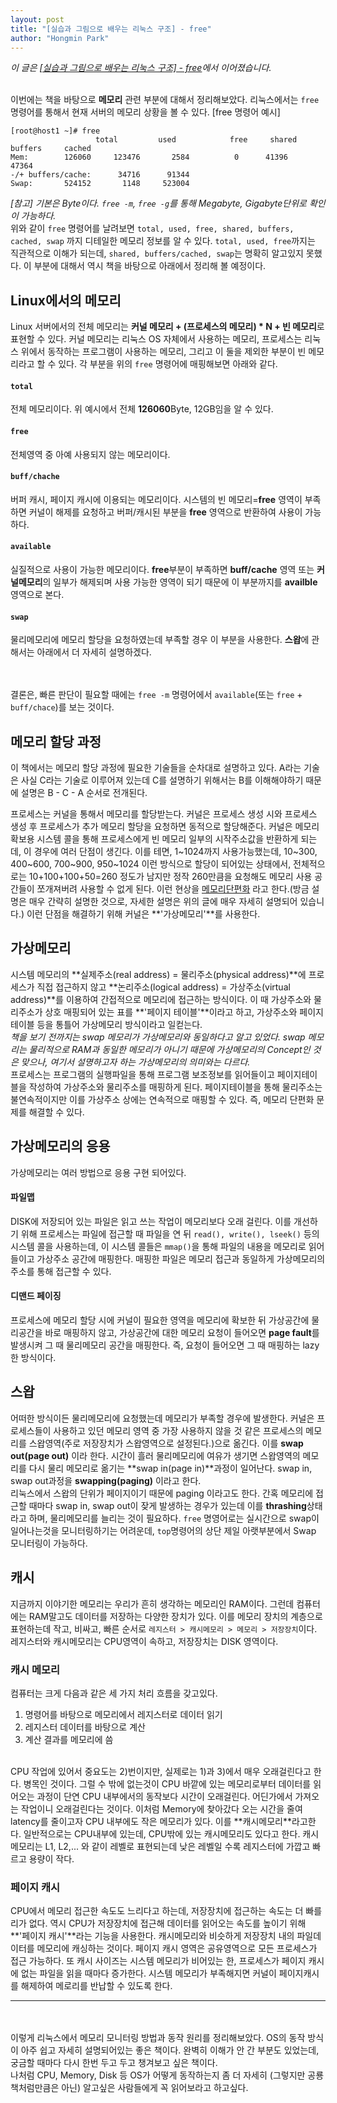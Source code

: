 ```yaml
---
layout: post
title: "[실습과 그림으로 배우는 리눅스 구조] - free"
author: "Hongmin Park"
---
```


*이 글은 [[실습과 그림으로 배우는 리눅스 구조] - free](https://hongminpark.github.io/2019-07-17/Linux-top)에서 이어졌습니다.*<br><br>

이번에는 책을 바탕으로 **메모리** 관련 부분에 대해서 정리해보았다. 리눅스에서는 `free` 명령어를 통해서 현재 서버의 메모리 상황을 볼 수 있다.
[free 명령어 예시]
```console
[root@host1 ~]# free
                   total         used            free     shared    buffers     cached
Mem:        126060     123476       2584          0      41396      47364
-/+ buffers/cache:      34716      91344
Swap:       524152       1148     523004
```
*[참고] 기본은 Byte이다. `free -m`, `free -g`를 통해 Megabyte, Gigabyte단위로 확인이 가능하다.*
<br>
위와 같이 `free` 명령어를 날려보면 `total, used, free, shared, buffers, cached, swap`
까지 디테일한 메모리 정보를 알 수 있다. `total, used, free`까지는 직관적으로 이해가 되는데, 
`shared, buffers/cached, swap`는 명확히 알고있지 못했다. 
이 부분에 대해서 역시 책을 바탕으로 아래에서 정리해 볼 예정이다.

## Linux에서의 메모리
Linux 서버에서의 전체 메모리는 **커널 메모리 + (프로세스의 메모리) * N + 빈 메모리**로 표현할 수 있다. 커널 메모리는 리눅스 OS 자체에서 사용하는 메모리, 프로세스는 리눅스 위에서 동작하는 
프로그램이 사용하는 메모리, 그리고 이 둘을 제외한 부분이 빈 메모리라고 할 수 있다. 각 부분을 
위의 `free` 명령어에 매핑해보면 아래와 같다.
#### `total`
전체 메모리이다. 위 예시에서 전체 **126060**Byte, 12GB임을 알 수 있다.
#### `free`
전체영역 중 아예 사용되지 않는 메모리이다. 
#### `buff/chache`
버퍼 캐시, 페이지 캐시에 이용되는 메모리이다. 시스템의 빈 메모리=**free** 영역이 부족하면 커널이 해제를 요청하고 버퍼/캐시된 부분을 **free** 영역으로 반환하여 사용이 가능하다.
#### `available`
실질적으로 사용이 가능한 메모리이다. **free**부분이 부족하면 **buff/cache** 영역 또는 **커널메모리**의 일부가 해제되며 사용 가능한 영역이 되기 때문에 이 부분까지를 **availble** 영역으로 본다.
#### `swap`
물리메모리에 메모리 할당을 요청하였는데 부족할 경우 이 부분을 사용한다. **스왑**에 관해서는 아래에서 더 자세히 설명하겠다.

<br><br>결론은, 빠른 판단이 필요할 때에는 `free -m` 명령어에서 `available`(또는 `free` + `buff/chace`)를 보는 것이다. 

## 메모리 할당 과정
이 책에서는 메모리 할당 과정에 필요한 기술들을 순차대로 설명하고 있다. A라는 기술은 사실 C라는 기술로 이루어져 있는데 C를 설명하기 위해서는 B를 이해해야하기 때문에 설명은 B - C - A 순서로 전개된다. 

프로세스는 커널을 통해서 메모리를 할당받는다. 커널은 프로세스 생성 시와 프로세스 생성 후 프로세스가 추가 메모리 할당을 요청하면 동적으로 할당해준다. 커널은 메모리 확보용 시스템 콜을 통해 프로세스에게 빈 메모리 일부의 시작주소값을 반환하게 되는데, 이 경우에 여러 단점이 생긴다. 이를 테면, 1~1024까지 사용가능했는데, 10~300, 400~600, 700~900, 950~1024 이런 방식으로 할당이 되어있는 상태에서, 전체적으로는 10+100+100+50=260 정도가 남지만 정작 260만큼을 요청해도 메모리 사용 공간들이 쪼개져버려 사용할 수 없게 된다. 이런 현상을 [메모리단편화](https://jeong-pro.tistory.com/91)
라고 한다.(방금 설명은 매우 간략히 설명한 것으로, 자세한 설명은 위의 글에 매우 자세히 설명되어 있습니다.)
이런 단점을 해결하기 위해 커널은 **'가상메모리'**를 사용한다.

## 가상메모리
시스템 메모리의 **실제주소(real address) = 물리주소(physical address)**에 프로세스가 직접 접근하지 않고 **논리주소(logical address) = 가상주소(virtual address)**를 이용하여 간접적으로 메모리에 접근하는 방식이다. 이 때 가상주소와 물리주소가 상호 매핑되어 있는 표를 **'페이지 테이블'**이라고 하고, 가상주소와 페이지 테이블 등을 통틀어 가상메모리 방식이라고 일컫는다. <br>
*책을 보기 전까지는 swap 메모리가 가상메모리와 동일하다고 알고 있었다. swap 메모리는 물리적으로 RAM과 동일한 메모리가 아니기 때문에 가상메모리의 Concept인 것은 맞으나, 여기서 설명하고자 하는 가상메모리의 의미와는 다르다.*
<br>
프로세스는 프로그램의 실행파일을 통해 프로그램 보조정보를 읽어들이고 페이지테이블을 작성하여 가상주소와 물리주소를 매핑하게 된다. 페이지테이블을 통해 물리주소는 불연속적이지만 이를 가상주소 상에는 연속적으로 매핑할 수 있다. 즉, 메모리 단편화 문제를 해결할 수 있다. 

## 가상메모리의 응용
가상메모리는 여러 방법으로 응용 구현 되어있다.
#### 파일맵
DISK에 저장되어 있는 파일은 읽고 쓰는 작업이 메모리보다 오래 걸린다. 이를 개선하기 위해 프로세스는 파일에 접근할 때 파일을 연 뒤 `read(), write(), lseek()` 등의 시스템 콜을 사용하는데, 이 시스템 콜들은 `mmap()`을 통해 파일의 내용을 메모리로 읽어들이고 가상주소 공간에 매핑한다. 매핑한 파일은 메모리 접근과 동일하게 가상메모리의 주소를 통해 접근할 수 있다. 
#### 디맨드 페이징
프로세스에 메모리 할당 시에 커널이 필요한 영역을 메모리에 확보한 뒤 가상공간에 물리공간을 바로 매핑하지 않고, 가상공간에 대한 메모리 요청이 들어오면 **page fault**를 발생시켜 그 때 물리메모리 공간을 매핑한다. 즉, 요청이 들어오면 그 때 매핑하는 lazy한 방식이다. 

## 스왑
어떠한 방식이든 물리메모리에 요청했는데 메모리가 부족할 경우에 발생한다. 커널은 프로세스들이 사용하고 있던 메모리 영역 중 가장 사용하지 않을 것 같은 프로세스의 메모리를 스왑영역(주로 저장장치가 스왑영역으로 설정된다.)으로 옮긴다. 이를 **swap out(page out)** 이라 한다. 시간이 흘러 물리메모리에 여유가 생기면 스왑영역의 메모리를 다시 물리 메모리로 옮기는 **swap in(page in)**과정이 일어난다. swap in, swap out과정을 **swapping(paging)** 이라고 한다.<br>
리눅스에서 스왑의 단위가 페이지이기 때문에 paging 이라고도 한다. 간혹 메모리에 접근할 때마다 swap in, swap out이 잦게 발생하는 경우가 있는데 이를 **thrashing**상태라고 하며, 물리메모리를 늘리는 것이 필요하다. `free` 명영어로는 실시간으로 swap이 일어나는것을 모니터링하기는 어려운데, `top`명령어의 상단 제일 아랫부분에서 Swap 모니터링이 가능하다. 

## 캐시
지금까지 이야기한 메모리는 우리가 흔히 생각하는 메모리인 RAM이다. 그런데 컴퓨터에는 RAM말고도 데이터를 저장하는 다양한 장치가 있다. 이를 메모리 장치의 계층으로 표현하는데 작고, 비싸고, 빠른 순서로 `레지스터 > 캐시메모리 > 메모리 > 저장장치`이다. 레지스터와 캐시메모리는 CPU영역이 속하고, 저장장치는 DISK 영역이다. 
### 캐시 메모리
컴퓨터는 크게 다음과 같은 세 가지 처리 흐름을 갖고있다.
1) 명령어를 바탕으로 메모리에서 레지스터로 데이터 읽기
2) 레지스터 데이터를 바탕으로 계산
3) 계산 결과를 메모리에 씀
<br>
CPU 작업에 있어서 중요도는 2)번이지만, 실제로는 1)과 3)에서 매우 오래걸린다고 한다. 병목인 것이다. 그럴 수 밖에 없는것이 CPU 바깥에 있는 메모리로부터 데이터를 읽어오는 과정이 단연 CPU 내부에서의 동작보다 시간이 오래걸린다. 어딘가에서 가져오는 작업이니 오래걸린다는 것이다. 이처럼 Memory에 찾아갔다 오는 시간을 줄여 latency를 줄이고자 CPU 내부에도 작은 메모리가 있다. 이를 **캐시메모리**라고한다. 일반적으로는 CPU내부에 있는데, CPU밖에 있는 캐시메모리도 있다고 한다. 캐시메모리는 L1, L2,... 와 같이 레벨로 표현되는데 낮은 레벨일 수록 레지스터에 가깝고 빠르고 용량이 작다. 

### 페이지 캐시
CPU에서 메모리 접근한 속도도 느리다고 하는데, 저장장치에 접근하는 속도는 더 빠를 리가 없다. 역시 CPU가 저장장치에 접근해 데이터를 읽어오는 속도를 높이기 위해 **'페이지 캐시'**라는 기능을 사용한다. 캐시메모리와 비슷하게 저장장치 내의 파일데이터를 메모리에 캐싱하는 것이다. 페이지 캐시 영역은 공유영역으로 모든 프로세스가 접근 가능하다. 또 캐시 사이즈는 시스템 메모리가 비어있는 한, 프로세스가 페이지 캐시에 없는 파일을 읽을 때마다 증가한다. 시스템 메모리가 부족해지면 커널이 페이지캐시를 해제하여 메로리를 반납할 수 있도록 한다. 

<hr>
<br><br>
이렇게 리눅스에서 메모리 모니터링 방법과 동작 원리를 정리해보았다. OS의 동작 방식이 아주 쉽고 자세히 설명되어있는 좋은 책이다. 완벽히 이해가 안 간 부분도 있었는데, 궁금할 때마다 다시 한번 두고 두고 챙겨보고 싶은 책이다. <br>
나처럼 CPU, Memory, Disk 등 OS가 어떻게 동작하는지 좀 더 자세히 (그렇지만 공룡책처럼만큼은 아닌) 알고싶은 사람들에게 꼭 읽어보라고 하고싶다. 








